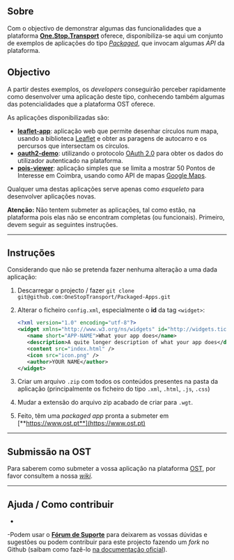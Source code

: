 ## Sobre

Com o objectivo de demonstrar algumas das funcionalidades que a plataforma [**One.Stop.Transport**](https://www.ost.pt) oferece, disponibiliza-se aqui um conjunto de exemplos de aplicações do tipo [*Packaged*](https://developer.ost.pt/docs/guia_do_programador/introducao_plataforma/), que invocam algumas *API* da plataforma.

## Objectivo

A partir destes exemplos, os *developers* conseguirão perceber rapidamente como desenvolver uma aplicação deste tipo, conhecendo também algumas das potencialidades que a plataforma OST oferece.

As aplicações disponibilizadas são:

* [**leaflet-app**](docs/leafletapp.md): aplicação web que permite desenhar círculos num mapa, usando a biblioteca [Leaflet](http://leafletjs.com/) e obter as paragens de autocarro e os percursos que intersectam os círculos.
* [**oauth2-demo**](docs/oauth2demo.md): utilizando o protocolo [OAuth 2.0](https://developer.ost.pt/docs/guia_do_programador/conceitos_chave/) para obter os dados do utilizador autenticado na plataforma.
* [**pois-viewer**](docs/poisviewer.md): aplicação simples que se limita a mostrar 50 Pontos de Interesse em Coimbra, usando como API de mapas [Google Maps](https://developers.google.com/maps/).

Qualquer uma destas aplicações serve apenas como *esqueleto* para desenvolver aplicações novas.

**Atenção:** Não tentem submeter as aplicações, tal como estão, na plataforma pois elas não se encontram completas (ou funcionais). Primeiro, devem seguir as seguintes instruções.

---

## Instruções

Considerando que não se pretenda fazer nenhuma alteração a uma dada aplicação:

1. Descarregar o projecto / fazer `git clone git@github.com:OneStopTransport/Packaged-Apps.git`
2. Alterar o ficheiro `config.xml`, especialmente o **id** da tag `<widget>`:

	```xml
	<?xml version="1.0" encoding="utf-8"?>
	<widget xmlns="http://www.w3.org/ns/widgets" id="http://widgets.tice.ipn.pt/NEW-ID-GOES-HERE" fullscreen="true" version="1.0.0">
	   <name short="APP-NAME">What your app does</name>
	   <description>A quite longer description of what your app does</description>
	   <content src="index.html" />
	   <icon src="icon.png" />
	   <author>YOUR NAME</author>
	</widget>	
	```
3. Criar um arquivo `.zip` com todos os conteúdos presentes na pasta da aplicação (principalmente os ficheiro do tipo `.xml`, `.html`, `.js`, `.css`)
4. Mudar a extensão do arquivo zip acabado de criar para `.wgt`.
5. Feito, têm uma *packaged app* pronta a submeter em [**https://www.ost.pt**](https://www.ost.pt)

---

## Submissão na OST

Para saberem como submeter a vossa aplicação na plataforma [OST](https://www.ost.pt), por favor consultem a nossa [*wiki*](https://developer.ost.pt/docs/guia_do_programador/introducao_plataforma/).

---

## Ajuda / Como contribuir
-
-Podem usar o [**Fórum de Suporte**](https://support.ost.pt/everyone/) para deixarem as vossas dúvidas e sugestões ou podem contribuir para este projecto fazendo um *fork* no Github (saibam como fazê-lo [na documentação oficial](https://help.github.com/articles/fork-a-repo)).
